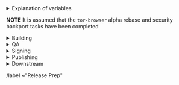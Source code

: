 <details>
  <summary>Explanation of variables</summary>

- `$(BUILD_SERVER)` : the server the main builder is using to build a mullvad-browser release
- `$(BUILDER)` : whomever is building the release on the $(BUILD_SERVER)
  - **example** : `pierov`
- `$(STAGING_SERVER)` : the server the signer is using to to run the signing process
- `$(ESR_VERSION)` : the Mozilla defined ESR version, used in various places for building mullvad-browser tags, labels, etc
  - **example** : `91.6.0`
- `$(MULLVAD_BROWSER_MAJOR)` : the Mullvad Browser major version
  - **example** : `11`
- `$(MULLVAD_BROWSER_MINOR)` : the Mullvad Browser minor version
  - **example** : either `0` or `5`; Alpha's is always `(Stable + 5) % 10`
- `$(MULLVAD_BROWSER_VERSION)` : the Mullvad Browser version in the format
  - **example** : `12.5a3`, `12.0.3`
- `$(BUILD_N)` : a project's build revision within a its branch; this is separate from the `$(MULLVAD_BROWSER_BUILD_N)` value; many of the Firefox-related projects have a `$(BUILD_N)` suffix and may differ between projects even when they contribute to the same build.
    - **example** : `build1`
- `$(MULLVAD_BROWSER_BUILD_N)` : the mullvad-browser build revision for a given Mullvad Browser release; used in tagging git commits
    - **example** : `build2`
    - **NOTE** : A project's `$(BUILD_N)` and `$(MULLVAD_BROWSER_BUILD_N)` may be the same, but it is possible for them to diverge. For **example** :
      - if we have multiple Mullvad Browser releases on a given ESR branch the two will become out of sync as the `$(BUILD_N)` value will increase, while the `$(MULLVAD_BROWSER_BUILD_N)` value may stay at `build1` (but the `$(MULLVAD_BROWSER_VERSION)` will increase)
      - if we have build failures unrelated to `mullvad-browser`, the `$(MULLVAD_BROWSER_BUILD_N)` value will increase while the `$(BUILD_N)` will stay the same.
- `$(MULLVAD_BROWSER_VERSION)` : the published Mullvad Browser version
    - **example** : `11.5a6`, `11.0.7`
- `$(MB_BUILD_TAG)` : the `tor-browser-build` build tag used to build a given Mullvad Browser version
    - **example** : `mb-12.0.7-build1`
</details>

**NOTE** It is assumed that the `tor-browser` alpha rebase and security backport tasks have been completed

<details>
  <summary>Building</summary>

### tor-browser-build: https://gitlab.torproject.org/tpo/applications/tor-browser-build.git
Mullvad Browser Alpha (and Nightly) are on the `main` branch

- [ ] Update `rbm.conf`
  - [ ] `var/torbrowser_version` : update to next version
  - [ ] `var/torbrowser_build` : update to `$(MULLVAD_BROWSER_BUILD_N)`
  - [ ] `var/torbrowser_incremental_from` : update to previous Desktop version
    - **IMPORTANT**: Really *actually* make sure this is the previous Desktop version or else the `make mullvadbrowser-incrementals-*` step will fail
- [ ] Update build configs
  - [ ] Update `projects/firefox/config`
    - [ ] `browser_build` : update to match `mullvad-browser` tag
    - [ ] ***(Optional)*** `var/firefox_platform_version` : update to latest `$(ESR_VERSION)` if rebased
  - [ ] Update `projects/translation/config`:
    - [ ] run `make list_translation_updates-alpha` to get updated hashes
    - [ ] `steps/base-browser/git_hash` : update with `HEAD` commit of project's `base-browser` branch
    - [ ] `steps/base-browser-fluent/git_hash` : update with `HEAD` commit of project's `basebrowser-newidentityftl` branch
    - [ ] `steps/mullvad-browser/git_hash` : update with `HEAD` commit of project's `mullvad-browser` branch
- [ ] Update common build configs
  - [ ] Check for NoScript updates here : https://addons.mozilla.org/en-US/firefox/addon/noscript
    - [ ] ***(Optional)*** If new version available, update `noscript` section of `input_files` in `projects/browser/config`
      - [ ] `URL`
      - [ ] `sha256sum`
  - [ ] Check for uBlock-origin updates here : https://addons.mozilla.org/en-US/firefox/addon/ublock-origin/
    - [ ] ***(Optional)*** If new version available, update `ublock-origin` section of `input_files` in `projects/browser/config`
      - [ ] `URL`
      - [ ] `sha256sum`
  - [ ] Check for Mullvad Privacy Companion updates here : https://github.com/mullvad/browser-extension/releases
    - [ ] ***(Optional)*** If new version available, update `mullvad-extension` section of `input_files` in `projects/browser/config`
      - [ ] `URL`
      - [ ] `sha256sum`
- [ ] Open MR with above changes
- [ ] Merge
- [ ] Sign/Tag commit: `make mullvadbrowser-signtag-alpha`
- [ ] Push tag to `origin`
- [ ] Begin build on `$(BUILD_SERVER)` (fix any issues in subsequent MRs)
- [ ] **TODO** Submit build-tag to Mullvad build infra
- [ ] Ensure builders have matching builds

</details>

<details>
  <summary>QA</summary>

### send the build

  - [ ] Email Mullvad QA: support@mullvad.net, rui@mullvad.net
    <details>
      <summary>email template</summary>

        Subject:
        New build: Mullvad Browser $(MULLVAD_BROWSER_VERION) (unsigned)

        Body:
        unsigned builds: https://tb-build-05.torproject.org/~$(BUILDER)/builds/mullvadbrowser/release/unsigned/$(MB_BUILD_TAG)

        changelog:
        ...

    </details>

    - ***(Optional)*** Add additional information:
      - [ ] Note any new functionality which needs testing
      - [ ] Link to any known issues

</details>

<details>
  <summary>Signing</summary>

### signing
- [ ] On `$(STAGING_SERVER)`, ensure updated:
  - [ ]  `tor-browser-build/tools/signing/set-config.hosts`
    - `ssh_host_builder` : ssh hostname of machine with unsigned builds
      - **NOTE** : `tor-browser-build` is expected to be in the `$HOME` directory)
    - `ssh_host_linux_signer` : ssh hostname of linux signing machine
    - `ssh_host_macos_signer` : ssh hostname of macOS signing machine
  - [ ] `tor-browser-build/tools/signing/set-config.macos-notarization`
    - `macos_notarization_user` : the email login for a mullvad notariser Apple Developer account
  - [ ] `set-config.update-responses`
    - `update_responses_repository_dir` : directory where you cloned `git@gitlab.torproject.org:tpo/applications/mullvad-browser-update-responses.git`
  - [ ] `tor-browser-build/tools/signing/set-config.tbb-version`
    - `tbb_version` : mullvad browser version string, same as `var/torbrowser_version` in `rbm.conf` (examples: `11.5a12`, `11.0.13`)
    - `tbb_version_build` : the tor-browser-build build number (if `var/torbrowser_build` in `rbm.conf` is `buildN` then this value is `N`)
    - `tbb_version_type` : either `alpha` for alpha releases or `release` for stable releases
- [ ] On `$(STAGING_SERVER)` in a separate `screen` session, run the macOS proxy script:
    - `cd tor-browser-build/tools/signing/`
    - `./macos-signer-proxy`
- [ ] On `$(STAGING_SERVER)` in a separate `screen` session, ensure tor daemon is running with SOCKS5 proxy on the default port 9050
- [ ] run do-all-signing script:
    - `cd tor-browser-build/tools/signing/`
    - `./do-all-signing.mullvadbrowser`
- **NOTE**: at this point the signed binaries should have been copied to `staticiforme`
- [ ] Update `staticiforme.torproject.org`:
  - From `screen` session on `staticiforme.torproject.org`:
  - [ ] Static update components : `static-update-component dist.torproject.org`
  - [ ] Remove old release data from `/srv/dist-master.torproject.org/htdocs/mullvadbrowser`
  - [ ] Static update components (again) : `static-update-component dist.torproject.org`

</details>

<details>
  <summary>Publishing</summary>

### email

- [ ] Email Mullvad with release information: support@mullvad.net, rui@mullvad.net
  <details>
    <summary>email template</summary>

      Subject:
      New build: Mullvad Browser $(MULLVAD_BROWSER_VERION) (signed)

      Body:
      signed builds: https://dist.torproject.org/mullvadbrowser/$(MULLVAD_BROWSER_VERSION)

      update_response hashes: $(MULLVAD_UPDATE_RESPONSES_HASH)

      changelog:
      ...

  </details>

### mullvad-browser (github): https://github.com/mullvad/mullvad-browser/
- [ ] Push this release's associated `mullvad-browser.git` branch to github
- [ ] Push this release's associated tags to github:
  - [ ] Firefox ESR tag
    - **example** : `FIREFOX_102_12_0esr_BUILD1,`
  - [ ] `base-browser` tag
    - **example** : `base-browser-102.12.0esr-12.0-1-build1`
  - [ ] `mullvad-browser` tag
    - **example** : `mullvad-browser-102.12.0esr-12.0-1-build1`
- [ ] Sign+Tag additionally the `mullvad-browser.git` `firefox` commit used in build:
  - **Tag**: `$(MULLVAD_BROWSER_VERSION)`
    - **example** : `12.5a7`
  - **Message**: `$(ESR_VERSION)esr-based $(MULLVAD_BROWSER_VERSION)`
    - **example** : `102.12.0esr-based 12.5a7`
  - [ ] Push tag to github

</details>

<details>
  <summary>Downstream</summary>

### notify packagers

- [ ] **(Optional, Once Mullvad Updates their Github Releases Page)** Email downstream consumers:
  <details>
    <summary>email template</summary>

    ...

    ...

  </details>

  - **NOTE**: This is an optional step and only necessary close a major release/transition from alpha to stable, or if there are major packing changes these developers need to be aware of
  - [ ] flathub package maintainer: proletarius101@protonmail.com
  - [ ] arch package maintainer: bootctl@gmail.com
  - [ ] nixOS package maintainer: dev@felschr.com

</details>

/label ~"Release Prep"
